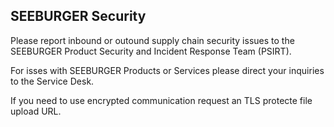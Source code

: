 ## SEEBURGER Security

Please report inbound or outound supply chain security issues to the 
SEEBURGER Product Security and Incident Response Team (PSIRT).

For isses with SEEBURGER Products or Services please direct your inquiries to the Service Desk.

If you need to use encrypted communication request an TLS protecte file upload URL.
